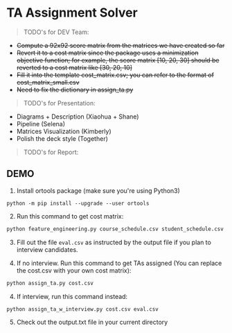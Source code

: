 # TA Assignment Solver

> TODO's for DEV Team:
- ~~Compute a 92x92 score matrix from the matrices we have created so far~~
- ~~Revert it to a cost matrix since the package uses a minimization objective function; for example, the score matrix [10, 20, 30] should be reverted to a cost matrix like [30, 20, 10]~~
- ~~Fill it into the template cost_matrix.csv; you can refer to the format of cost_matrix_small.csv~~
- ~~Need to fix the dictionary in assign_ta.py~~

> TODO's for Presentation:
- Diagrams + Description (Xiaohua + Shane)
- Pipeline (Selena)
- Matrices Visualization (Kimberly)
- Polish the deck style (Together)

> TODO's for Report:


## DEMO
1. Install ortools package (make sure you're using Python3)
```
python -m pip install --upgrade --user ortools
```
2. Run this command to get cost matrix:
```bash
python feature_engineering.py course_schedule.csv student_schedule.csv undergrad_preferences.csv grades.csv cost.csv
```
3. Fill out the file `eval.csv` as instructed by the output file if you plan to interview candidates.

3. If no interview. Run this command to get TAs assigned (You can replace the cost.csv with your own cost matrix):
```bash
python assign_ta.py cost.csv
```

4. If interview, run this command instead:
```bash
python assign_ta_w_interview.py cost.csv eval.csv
```

5. Check out the output.txt file in your current directory
